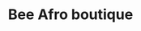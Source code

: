 ---
title: "Bee Afro boutique"
url: /boulogne-sur-mer/bee-afro-boutique/
shop: fournitures pour coiffeurs
---